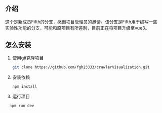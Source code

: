 ## 介绍

这个是新成员Fifth的分支，感谢项目管理员的邀请。该分支是Fifth用于编写一些实验性功能的分支，可能和原项目有所差别，目前正在将项目升级至vue3。

## 怎么安装

1. 使用git克隆项目

   ```bash
   git clone https://github.com/fgh23333/crawlerVisualization.git
   ```
2. 安装依赖

   ```bash
   npm install
   ```
3. 运行项目

```bash
  npm run dev
```

